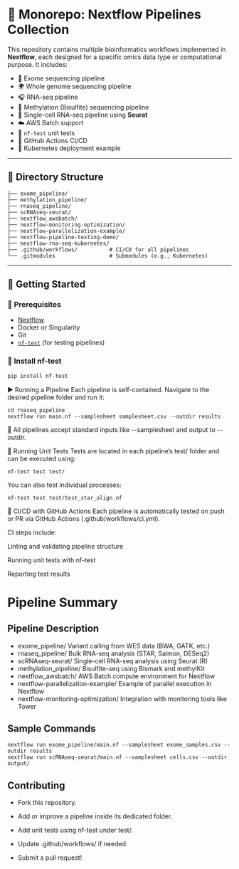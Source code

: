 # 🧬 Monorepo: Nextflow Pipelines Collection

This repository contains multiple bioinformatics workflows implemented in **Nextflow**, each designed for a specific omics data type or computational purpose. It includes:

- 💠 Exome sequencing pipeline
- 🌍 Whole genome sequencing pipeline
- 🎧 RNA-seq pipeline
- 🧬 Methylation (Bisulfite) sequencing pipeline
- 🔬 Single-cell RNA-seq pipeline using **Seurat**
- ☁️ AWS Batch support
- 🧪 `nf-test` unit tests
- 🚀 GitHub Actions CI/CD
- 🔄 Kubernetes deployment example

---

## 📁 Directory Structure


```
├── exome_pipeline/
├── methylation_pipeline/
├── rnaseq_pipeline/
├── scRNAseq-seurat/
├── nextflow_awsbatch/
├── nextflow-monitoring-optimization/
├── nextflow-parallelization-example/
├── nextflow-pipeline-testing-demo/
├── nextflow-rna-seq-kubernetes/
├── .github/workflows/          # CI/CD for all pipelines
└── .gitmodules                 # Submodules (e.g., Kubernetes)

```

---

## 🚀 Getting Started

### 🔧 Prerequisites

- [Nextflow](https://www.nextflow.io/)
- Docker or Singularity
- Git
- [`nf-test`](https://github.com/nextflow-io/nf-test) (for testing pipelines)

### 🧪 Install nf-test

```bash
pip install nf-test
```
▶️ Running a Pipeline
Each pipeline is self-contained. Navigate to the desired pipeline folder and run it:

```
cd rnaseq_pipeline
nextflow run main.nf --samplesheet samplesheet.csv --outdir results
```
📘 All pipelines accept standard inputs like --samplesheet and output to --outdir.

🧪 Running Unit Tests
Tests are located in each pipeline’s test/ folder and can be executed using:

```
nf-test test test/
```
You can also test individual processes:

```
nf-test test test/test_star_align.nf
```
🔁 CI/CD with GitHub Actions
Each pipeline is automatically tested on push or PR via GitHub Actions (.github/workflows/ci.yml).

CI steps include:

Linting and validating pipeline structure

Running unit tests with nf-test

Reporting test results

# Pipeline Summary

## Pipeline	Description
- exome_pipeline/	Variant calling from WES data (BWA, GATK, etc.)
- rnaseq_pipeline/	Bulk RNA-seq analysis (STAR, Salmon, DESeq2)
- scRNAseq-seurat/	Single-cell RNA-seq analysis using Seurat (R)
- methylation_pipeline/	Bisulfite-seq using Bismark and methylKit
- nextflow_awsbatch/	AWS Batch compute environment for Nextflow
- nextflow-parallelization-example/	Example of parallel execution in Nextflow
- nextflow-monitoring-optimization/	Integration with monitoring tools like Tower
  
## Sample Commands
```
nextflow run exome_pipeline/main.nf --samplesheet exome_samples.csv --outdir results
nextflow run scRNAseq-seurat/main.nf --samplesheet cells.csv --outdir output/
```
## Contributing
- Fork this repository.

- Add or improve a pipeline inside its dedicated folder.

- Add unit tests using nf-test under test/.

- Update .github/workflows/ if needed.

- Submit a pull request!

